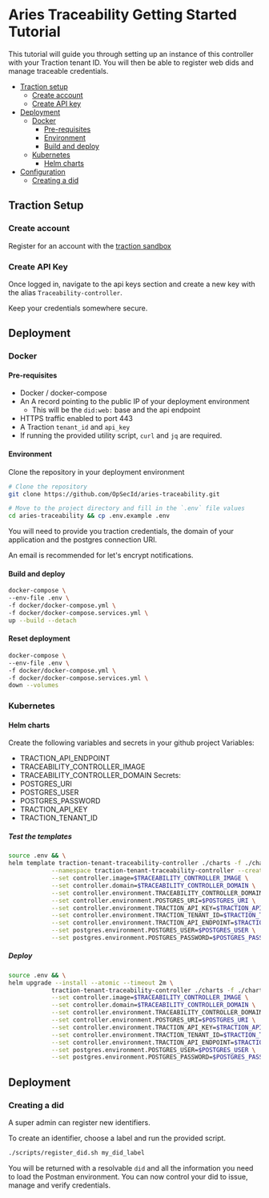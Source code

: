 # Aries Traceability Getting Started Tutorial

This tutorial will guide you through setting up an instance of this controller with your Traction tenant ID. You will then be able to register web dids and manage traceable credentials.

- [Traction setup](#traction-setup)
    - [Create account](#create-account)
    - [Create API key](#create-api-key)
- [Deployment](#deployment)
    - [Docker](#docker)
        - [Pre-requisites](#pre-requisites)
        - [Environment](#environment)
        - [Build and deploy](#build-and-deploy)
    - [Kubernetes](#kubernetes)
        - [Helm charts](#helm-charts)
- [Configuration](#configuration)
    - [Creating a did](#create-did)

## Traction Setup

### Create account

Register for an account with the [traction sandbox](https://traction-sandbox-tenant-ui.apps.silver.devops.gov.bc.ca/)

### Create API Key

Once logged in, navigate to the api keys section and create a new key with the alias `Traceability-controller`.

Keep your credentials somewhere secure.

## Deployment

### Docker

#### Pre-requisites

- Docker / docker-compose
- An A record pointing to the public IP of your deployment environment
    - This will be the `did:web:` base and the api endpoint
- HTTPS traffic enabled to port 443
- A Traction `tenant_id` and `api_key`
- If running the provided utility script, `curl` and `jq` are required.

#### Environment

Clone the repository in your deployment environment
```bash
# Clone the repository
git clone https://github.com/OpSecId/aries-traceability.git

# Move to the project directory and fill in the `.env` file values
cd aries-traceability && cp .env.example .env

```

You will need to provide you traction credentials, the domain of your application and the postgres connection URI.

An email is recommended for let's encrypt notifications.

#### Build and deploy
```bash
docker-compose \
--env-file .env \
-f docker/docker-compose.yml \
-f docker/docker-compose.services.yml \
up --build --detach

```

#### Reset deployment
```bash
docker-compose \
--env-file .env \
-f docker/docker-compose.yml \
-f docker/docker-compose.services.yml \
down --volumes

```

### Kubernetes

#### Helm charts
Create the following variables and secrets in your github project
Variables:
- TRACTION_API_ENDPOINT
- TRACEABILITY_CONTROLLER_IMAGE
- TRACEABILITY_CONTROLLER_DOMAIN
Secrets:
- POSTGRES_URI
- POSTGRES_USER
- POSTGRES_PASSWORD
- TRACTION_API_KEY
- TRACTION_TENANT_ID

##### Test the templates
```bash
source .env && \
helm template traction-tenant-traceability-controller ./charts -f ./charts/values.yaml \
            --namespace traction-tenant-traceability-controller --create-namespace \
            --set controller.image=$TRACEABILITY_CONTROLLER_IMAGE \
            --set controller.domain=$TRACEABILITY_CONTROLLER_DOMAIN \
            --set controller.environment.TRACEABILITY_CONTROLLER_DOMAIN=$TRACEABILITY_CONTROLLER_DOMAIN \
            --set controller.environment.POSTGRES_URI=$POSTGRES_URI \
            --set controller.environment.TRACTION_API_KEY=$TRACTION_API_KEY \
            --set controller.environment.TRACTION_TENANT_ID=$TRACTION_TENANT_ID \
            --set controller.environment.TRACTION_API_ENDPOINT=$TRACTION_API_ENDPOINT \
            --set postgres.environment.POSTGRES_USER=$POSTGRES_USER \
            --set postgres.environment.POSTGRES_PASSWORD=$POSTGRES_PASSWORD
```

##### Deploy
```bash
source .env && \
helm upgrade --install --atomic --timeout 2m \
            traction-tenant-traceability-controller ./charts -f ./charts/values.yaml \
            --set controller.image=$TRACEABILITY_CONTROLLER_IMAGE \
            --set controller.domain=$TRACEABILITY_CONTROLLER_DOMAIN \
            --set controller.environment.TRACEABILITY_CONTROLLER_DOMAIN=$TRACEABILITY_CONTROLLER_DOMAIN \
            --set controller.environment.POSTGRES_URI=$POSTGRES_URI \
            --set controller.environment.TRACTION_API_KEY=$TRACTION_API_KEY \
            --set controller.environment.TRACTION_TENANT_ID=$TRACTION_TENANT_ID \
            --set controller.environment.TRACTION_API_ENDPOINT=$TRACTION_API_ENDPOINT \
            --set postgres.environment.POSTGRES_USER=$POSTGRES_USER \
            --set postgres.environment.POSTGRES_PASSWORD=$POSTGRES_PASSWORD
```


## Deployment
### Creating a did
A super admin can register new identifiers.

To create an identifier, choose a label and run the provided script.
```bash
./scripts/register_did.sh my_did_label
```

You will be returned with a resolvable `did` and all the information you need to load the Postman environment. You can now control your did to issue, manage and verify credentials.